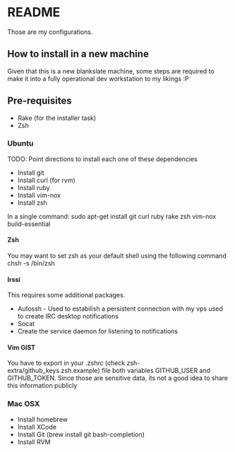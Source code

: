 # README
Those are my configurations. 

## How to install in a new machine
Given that this is a new blankslate machine, some steps are required to make it into a fully operational dev workstation to my likings :P 

## Pre-requisites
  * Rake (for the installer task)
  * Zsh

### Ubuntu
TODO: Point directions to install each one of these dependencies 

 * Install git
 * Install curl (for rvm)
 * Install ruby 
 * Install vim-nox
 * Install zsh 

In a single command: 
         sudo apt-get install git curl ruby rake zsh vim-nox build-essential 


#### Zsh

You may want to set zsh as your default shell using the following command
     chsh -s /bin/zsh

#### Irssi

This requires some additional packages. 

  * Autossh - Used to estabilish a persistent connection with my vps used to create IRC desktop notifications 
  * Socat 
  * Create the service daemon for listening to notifications


#### Vim GIST 

You have to export in your .zshrc (check zsh-extra/github\_keys.zsh.example) file both variables GITHUB\_USER and GITHUB\_TOKEN.
Since those are sensitive data, its not a good idea to share this information publicly 

### Mac OSX
 * Install homebrew
 * Install XCode 
 * Install Git (brew install git bash-completion) 
 * Install RVM


